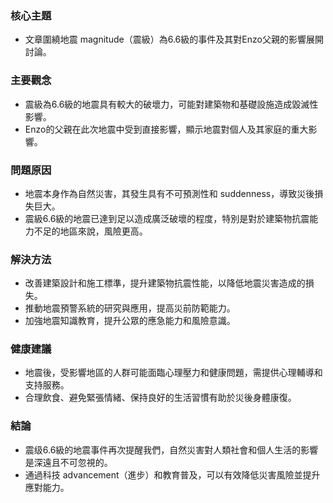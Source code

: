 ### 核心主題  
- 文章圍繞地震 magnitude（震級）為6.6級的事件及其對Enzo父親的影響展開討論。

### 主要觀念  
- 震級為6.6級的地震具有較大的破壞力，可能對建築物和基礎設施造成毀滅性影響。  
- Enzo的父親在此次地震中受到直接影響，顯示地震對個人及其家庭的重大影響。  

### 問題原因  
- 地震本身作為自然災害，其發生具有不可預測性和 suddenness，導致災後損失巨大。  
- 震級6.6級的地震已達到足以造成廣泛破壞的程度，特別是對於建築物抗震能力不足的地區來說，風險更高。  

### 解決方法  
- 改善建築設計和施工標準，提升建築物抗震性能，以降低地震災害造成的損失。  
- 推動地震預警系統的研究與應用，提高災前防範能力。  
- 加強地震知識教育，提升公眾的應急能力和風險意識。  

### 健康建議  
- 地震後，受影響地區的人群可能面臨心理壓力和健康問題，需提供心理輔導和支持服務。  
- 合理飲食、避免緊張情緒、保持良好的生活習慣有助於災後身體康復。  

### 結論  
- 震级6.6級的地震事件再次提醒我們，自然災害對人類社會和個人生活的影響是深遠且不可忽視的。  
- 通過科技 advancement（進步）和教育普及，可以有效降低災害風險並提升應對能力。